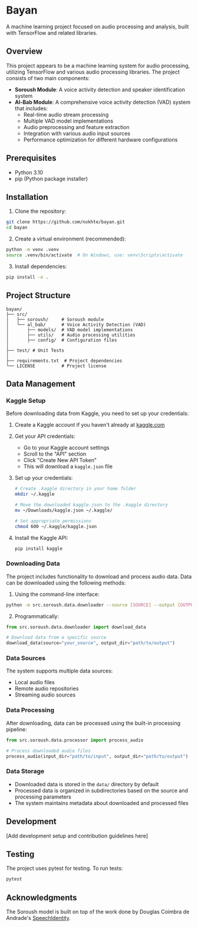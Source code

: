 # Bayan

A machine learning project focused on audio processing and analysis, built with TensorFlow and related libraries.

## Overview

This project appears to be a machine learning system for audio processing, utilizing TensorFlow and various audio processing libraries. The project consists of two main components:

- **Soroush Module**: A voice activity detection and speaker identification system
- **Al-Bab Module**: A comprehensive voice activity detection (VAD) system that includes:
  - Real-time audio stream processing
  - Multiple VAD model implementations
  - Audio preprocessing and feature extraction
  - Integration with various audio input sources
  - Performance optimization for different hardware configurations

## Prerequisites

- Python 3.10
- pip (Python package installer)

## Installation

1. Clone the repository:
```bash
git clone https://github.com/nokhte/bayan.git
cd bayan
```

2. Create a virtual environment (recommended):
```bash
python -m venv .venv
source .venv/bin/activate  # On Windows, use: venv\Scripts\activate
```

3. Install dependencies:
```bash
pip install -e .
```

## Project Structure

```
bayan/
├── src/
│   ├── soroush/     # Soroush module
│   └── al_bab/      # Voice Activity Detection (VAD) 
│       ├── models/  # VAD model implementations
│       ├── utils/   # Audio processing utilities
│       ├── config/  # Configuration files
│
├── test/ # Unit Tests
│
├── requirements.txt  # Project dependencies
└── LICENSE          # Project license
```

## Data Management

### Kaggle Setup

Before downloading data from Kaggle, you need to set up your credentials:

1. Create a Kaggle account if you haven't already at [kaggle.com](https://www.kaggle.com)

2. Get your API credentials:
   - Go to your Kaggle account settings
   - Scroll to the "API" section
   - Click "Create New API Token"
   - This will download a `kaggle.json` file

3. Set up your credentials:
   ```bash
   # Create .kaggle directory in your home folder
   mkdir ~/.kaggle
   
   # Move the downloaded kaggle.json to the .kaggle directory
   mv ~/Downloads/kaggle.json ~/.kaggle/
   
   # Set appropriate permissions
   chmod 600 ~/.kaggle/kaggle.json
   ```

4. Install the Kaggle API:
   ```bash
   pip install kaggle
   ```

### Downloading Data

The project includes functionality to download and process audio data. Data can be downloaded using the following methods:

1. Using the command-line interface:
```bash
python -m src.soroush.data.downloader --source [SOURCE] --output [OUTPUT_DIR]
```

2. Programmatically:
```python
from src.soroush.data.downloader import download_data

# Download data from a specific source
download_data(source="your_source", output_dir="path/to/output")
```

### Data Sources

The system supports multiple data sources:
- Local audio files
- Remote audio repositories
- Streaming audio sources

### Data Processing

After downloading, data can be processed using the built-in processing pipeline:
```python
from src.soroush.data.processor import process_audio

# Process downloaded audio files
process_audio(input_dir="path/to/input", output_dir="path/to/output")
```

### Data Storage

- Downloaded data is stored in the `data/` directory by default
- Processed data is organized in subdirectories based on the source and processing parameters
- The system maintains metadata about downloaded and processed files

## Development

[Add development setup and contribution guidelines here]

## Testing

The project uses pytest for testing. To run tests:

```bash
pytest
```

## Acknowledgments

The Soroush model is built on top of the work done by Douglas Coimbra de Andrade's [SpeechIdentity](https://github.com/douglas125/SpeechIdentity).

